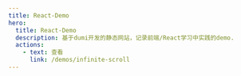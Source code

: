 ```yaml
---
title: React-Demo
hero:
  title: React-Demo
  description: 基于dumi开发的静态网站，记录前端/React学习中实践的demo.
  actions:
    - text: 查看
      link: /demos/infinite-scroll
---
```

